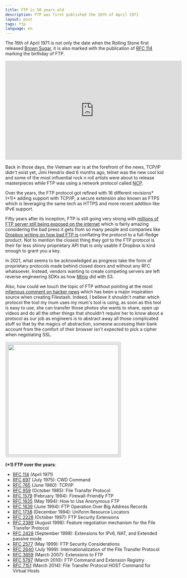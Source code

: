 ```yaml
---
title: FTP is 50 years old
description: FTP was first published the 16th of April 1971
layout: post
tags: ftp
language: en
---
```


The 16th of April 1971 is not only the date when the Rolling Stone first released [Brown Sugar](https://en.wikipedia.org/wiki/Brown_Sugar_(Rolling_Stones_song)), it is also marked with the publication of [RFC 114](https://tools.ietf.org/html/rfc114) marking the birthday of FTP. 

<iframe width="560" height="315" src="https://www.youtube.com/embed/3B0Y3LUqr1Q" title="YouTube video player" frameborder="0" allow="accelerometer; autoplay; clipboard-write; encrypted-media; gyroscope; picture-in-picture" allowfullscreen></iframe>

Back in those days, the Vietnam war is at the forefront of the news, TCP/IP didn't exist yet, Jimi Hendrix died 6 months ago, telnet was the new cool kid and some of the most influential rock n roll artists were about to release masterpieces while FTP was using a network protocol called [NCP](https://en.wikipedia.org/wiki/Network_Control_Program).

Over the years, the FTP protocol got refined with 16 different revisions*(\*1)* adding support with TCP/IP, a secure extension also known as FTPS which is leveraging the same tech as HTTPS and more recent addition like IPv6 support.

Fifty years after its inception, FTP is still going very strong with [millions of FTP server still being exposed on the internet](https://www.shodan.io/search?query=ftp) which is fairly amazing considering the bad press it gets from so many people and companies like [Dropbox writing on how bad FTP is](https://www.dropbox.com/ftp) conflating the protocol to a full-fledge product. Not to mention the closest thing they got to the FTP protocol is their far less shinny proprietary API that is only usable if Dropbox is kind enough to grant you a key.

In 2021, what seems to be acknowledged as progress take the form of proprietary protocols made behind closed doors and without any RFC whatsoever. Instead, vendors wanting to create competing servers are left reverse engineering SDKs as how [Minio](https://min.io/) did with S3.

Also, how could we touch the topic of FTP without pointing at the most [infamous comment on hacker news](https://news.ycombinator.com/item?id=8863) which has been a major inspiration source when creating Filestash. Indeed, I believe it shouldn't matter which protocol the tool my mum uses my mum's tool is using, as soon as this tool is easy to use, she can transfer those photos she wants to share, open up videos and do all the other things that shouldn't require her to know about a protocol as our job as engineers is to abstract away all those complicated stuff so that by the magics of abstraction, someone accessing their bank account from the comfort of their browser isn't expected to pick a cipher when negotiating SSL.

<a href="/online-ftp-client.html"><img src="/img/screenshots/viewerpage.png" style="height: 350px;border: 9px solid #0000001a;border-radius: 5px;object-fit: cover;"/></a>

**(\*1) FTP over the years**:
- [RFC 114](https://tools.ietf.org/html/rfc114) (April 1971)
- [RFC 697](https://tools.ietf.org/html/rfc697) (July 1975): CWD Command
- [RFC 765](https://tools.ietf.org/html/rfc765) (June 1980): TCP/IP
- [RFC 959](https://tools.ietf.org/html/rfc959) (October 1985): File Transfer Protocol
- [RFC 1579](https://tools.ietf.org/html/rfc1579) (February 1994): Firewall-Friendly FTP
- [RFC 1635](https://tools.ietf.org/html/rfc1635) (May 1994): How to Use Anonymous FTP
- [RFC 1639](https://tools.ietf.org/html/rfc1639) (June 1994): FTP Operation Over Big Address Records
- [RFC 1738](https://tools.ietf.org/html/rfc1738) (December 1994): Uniform Resource Locators
- [RFC 2228](https://tools.ietf.org/html/rfc2228) (October 1997): FTP Security Extensions
- [RFC 2389](https://tools.ietf.org/html/rfc2389) (August 1998): Feature negotiation mechanism for the File Transfer Protocol
- [RFC 2428](https://tools.ietf.org/html/rfc2428) (September 1998): Extensions for IPv6, NAT, and Extended passive mode
- [RFC 2577](https://tools.ietf.org/html/rfc2577) (May 1999): FTP Security Considerations
- [RFC 2640](https://tools.ietf.org/html/rfc2640) (July 1999): Internationalization of the File Transfer Protocol
- [RFC 3659](https://tools.ietf.org/html/rfc3659) (March 2007): Extensions to FTP
- [RFC 5797](https://tools.ietf.org/html/rfc5797) (March 2010): FTP Command and Extension Registry
- [RFC 7151](https://tools.ietf.org/html/rfc7151) (March 2014): File Transfer Protocol HOST Command for Virtual Hosts

